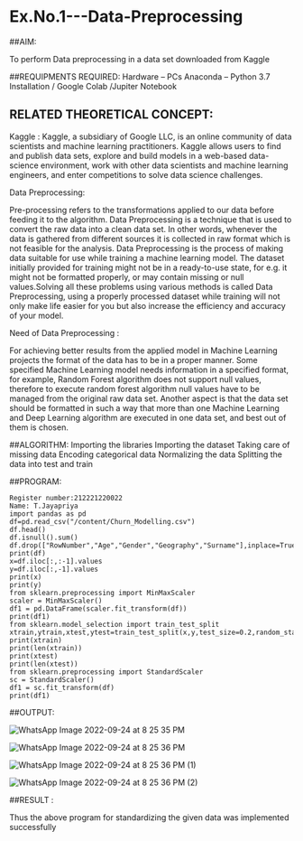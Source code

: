 # Ex.No.1---Data-Preprocessing
##AIM:

To perform Data preprocessing in a data set downloaded from Kaggle

##REQUIPMENTS REQUIRED:
Hardware – PCs
Anaconda – Python 3.7 Installation / Google Colab /Jupiter Notebook

## RELATED THEORETICAL CONCEPT:

Kaggle :
Kaggle, a subsidiary of Google LLC, is an online community of data scientists and machine learning practitioners. Kaggle allows users to find and publish data sets, explore and build models in a web-based data-science environment, work with other data scientists and machine learning engineers, and enter competitions to solve data science challenges.

Data Preprocessing:

Pre-processing refers to the transformations applied to our data before feeding it to the algorithm. Data Preprocessing is a technique that is used to convert the raw data into a clean data set. In other words, whenever the data is gathered from different sources it is collected in raw format which is not feasible for the analysis.
Data Preprocessing is the process of making data suitable for use while training a machine learning model. The dataset initially provided for training might not be in a ready-to-use state, for e.g. it might not be formatted properly, or may contain missing or null values.Solving all these problems using various methods is called Data Preprocessing, using a properly processed dataset while training will not only make life easier for you but also increase the efficiency and accuracy of your model.

Need of Data Preprocessing :

For achieving better results from the applied model in Machine Learning projects the format of the data has to be in a proper manner. Some specified Machine Learning model needs information in a specified format, for example, Random Forest algorithm does not support null values, therefore to execute random forest algorithm null values have to be managed from the original raw data set.
Another aspect is that the data set should be formatted in such a way that more than one Machine Learning and Deep Learning algorithm are executed in one data set, and best out of them is chosen.


##ALGORITHM:
Importing the libraries
Importing the dataset
Taking care of missing data
Encoding categorical data
Normalizing the data
Splitting the data into test and train

##PROGRAM:
```
Register number:212221220022
Name: T.Jayapriya
import pandas as pd
df=pd.read_csv("/content/Churn_Modelling.csv")
df.head()
df.isnull().sum()
df.drop(["RowNumber","Age","Gender","Geography","Surname"],inplace=True,axis=1)
print(df)
x=df.iloc[:,:-1].values
y=df.iloc[:,-1].values
print(x)
print(y)
from sklearn.preprocessing import MinMaxScaler
scaler = MinMaxScaler()
df1 = pd.DataFrame(scaler.fit_transform(df))
print(df1)
from sklearn.model_selection import train_test_split
xtrain,ytrain,xtest,ytest=train_test_split(x,y,test_size=0.2,random_state=2)
print(xtrain)
print(len(xtrain))
print(xtest)
print(len(xtest))
from sklearn.preprocessing import StandardScaler
sc = StandardScaler()
df1 = sc.fit_transform(df)
print(df1)
```
##OUTPUT:

![WhatsApp Image 2022-09-24 at 8 25 35 PM](https://user-images.githubusercontent.com/114279259/192104970-a6db15a9-07af-42d9-a0ea-eed15e75dbaa.jpeg)

![WhatsApp Image 2022-09-24 at 8 25 36 PM](https://user-images.githubusercontent.com/114279259/192104980-64dae628-bda1-4d81-b51e-10ed29cee4dc.jpeg)

![WhatsApp Image 2022-09-24 at 8 25 36 PM (1)](https://user-images.githubusercontent.com/114279259/192104988-a45129d8-e632-444f-96b0-0cfa511dbab0.jpeg)

![WhatsApp Image 2022-09-24 at 8 25 36 PM (2)](https://user-images.githubusercontent.com/114279259/192104991-4449cfdd-dc6d-46d2-8ca9-df3b4fe8e5f1.jpeg)


##RESULT :

Thus the above program for standardizing the given data was implemented successfully
